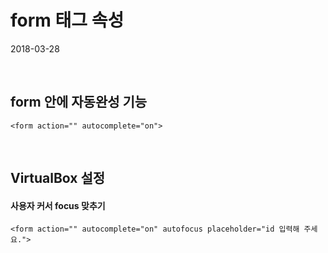 # form 태그 속성

2018-03-28<br>

<br>

## form 안에 자동완성 기능
```
<form action="" autocomplete="on">
```

<br>

## VirtualBox 설정

#### 사용자 커서 focus 맞추기

```
<form action="" autocomplete="on" autofocus placeholder="id 입력해 주세요.">
```
<br>
